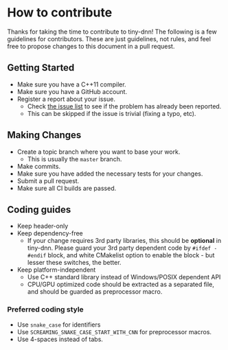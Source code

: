 How to contribute
========

Thanks for taking the time to contribute to tiny-dnn! The following is a few guidelines for contributors.
These are just guidelines, not rules, and feel free to propose changes to this document in a pull request. 

## Getting Started
- Make sure you have a C++11 compiler.
- Make sure you have a GitHub account.
- Register a report about your issue.
    - Check [the issue list](https://github.com/tiny-dnn/tiny-dnn/issues) to see if the problem has already been reported.
    - This can be skipped if the issue is trivial (fixing a typo, etc).

## Making Changes
- Create a topic branch where you want to base your work.
    - This is usually the ```master``` branch.
- Make commits.
- Make sure you have added the necessary tests for your changes.
- Submit a pull request.
- Make sure all CI builds are passed.

## Coding guides
- Keep header-only
- Keep dependency-free
    - If your change requires 3rd party libraries, this should be __optional__ in tiny-dnn.
    Please guard your 3rd party dependent code by ```#ifdef - #endif``` block, and white CMakelist option to enable the block - 
    but lesser these switches, the better.
- Keep platform-independent
    - Use C++ standard library instead of Windows/POSIX dependent API
    - CPU/GPU optimized code should be extracted as a separated file, and should be guarded as preprocessor macro.

### Preferred coding style 
- Use ```snake_case``` for identifiers
- Use ```SCREAMING_SNAKE_CASE_START_WITH_CNN``` for preprocessor macros.
- Use 4-spaces instead of tabs.
